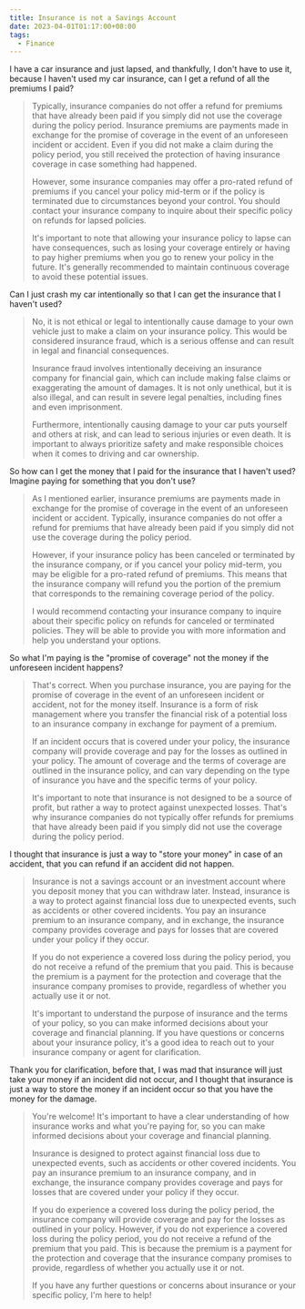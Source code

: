 ```yaml
---
title: Insurance is not a Savings Account
date: 2023-04-01T01:17:00+08:00
tags:
  - Finance
---
```

I have a car insurance and just lapsed, and thankfully, I don't have to use it, because I haven't used my car insurance, can I get a refund of all the premiums I paid?

> Typically, insurance companies do not offer a refund for premiums that have already been paid if you simply did not use the coverage during the policy period. Insurance premiums are payments made in exchange for the promise of coverage in the event of an unforeseen incident or accident. Even if you did not make a claim during the policy period, you still received the protection of having insurance coverage in case something had happened.
> 
> However, some insurance companies may offer a pro-rated refund of premiums if you cancel your policy mid-term or if the policy is terminated due to circumstances beyond your control. You should contact your insurance company to inquire about their specific policy on refunds for lapsed policies.
> 
> It's important to note that allowing your insurance policy to lapse can have consequences, such as losing your coverage entirely or having to pay higher premiums when you go to renew your policy in the future. It's generally recommended to maintain continuous coverage to avoid these potential issues.

Can I just crash my car intentionally so that I can get the insurance that I haven't used?

> No, it is not ethical or legal to intentionally cause damage to your own vehicle just to make a claim on your insurance policy. This would be considered insurance fraud, which is a serious offense and can result in legal and financial consequences.
> 
> Insurance fraud involves intentionally deceiving an insurance company for financial gain, which can include making false claims or exaggerating the amount of damages. It is not only unethical, but it is also illegal, and can result in severe legal penalties, including fines and even imprisonment.
> 
> Furthermore, intentionally causing damage to your car puts yourself and others at risk, and can lead to serious injuries or even death. It is important to always prioritize safety and make responsible choices when it comes to driving and car ownership.

So how can I get the money that I paid for the insurance that I haven't used? Imagine paying for something that you don't use?

> As I mentioned earlier, insurance premiums are payments made in exchange for the promise of coverage in the event of an unforeseen incident or accident. Typically, insurance companies do not offer a refund for premiums that have already been paid if you simply did not use the coverage during the policy period.
> 
> However, if your insurance policy has been canceled or terminated by the insurance company, or if you cancel your policy mid-term, you may be eligible for a pro-rated refund of premiums. This means that the insurance company will refund you the portion of the premium that corresponds to the remaining coverage period of the policy.
> 
> I would recommend contacting your insurance company to inquire about their specific policy on refunds for canceled or terminated policies. They will be able to provide you with more information and help you understand your options.

So what I'm paying is the "promise of coverage" not the money if the unforeseen incident happens?

> That's correct. When you purchase insurance, you are paying for the promise of coverage in the event of an unforeseen incident or accident, not for the money itself. Insurance is a form of risk management where you transfer the financial risk of a potential loss to an insurance company in exchange for payment of a premium.
> 
> If an incident occurs that is covered under your policy, the insurance company will provide coverage and pay for the losses as outlined in your policy. The amount of coverage and the terms of coverage are outlined in the insurance policy, and can vary depending on the type of insurance you have and the specific terms of your policy.
> 
> It's important to note that insurance is not designed to be a source of profit, but rather a way to protect against unexpected losses. That's why insurance companies do not typically offer refunds for premiums that have already been paid if you simply did not use the coverage during the policy period.

I thought that insurance is just a way to "store your money" in case of an accident, that you can refund if an accident did not happen.

> Insurance is not a savings account or an investment account where you deposit money that you can withdraw later. Instead, insurance is a way to protect against financial loss due to unexpected events, such as accidents or other covered incidents. You pay an insurance premium to an insurance company, and in exchange, the insurance company provides coverage and pays for losses that are covered under your policy if they occur.
> 
> If you do not experience a covered loss during the policy period, you do not receive a refund of the premium that you paid. This is because the premium is a payment for the protection and coverage that the insurance company promises to provide, regardless of whether you actually use it or not.
> 
> It's important to understand the purpose of insurance and the terms of your policy, so you can make informed decisions about your coverage and financial planning. If you have questions or concerns about your insurance policy, it's a good idea to reach out to your insurance company or agent for clarification.

Thank you for clarification, before that, I was mad that insurance will just take your money if an incident did not occur, and I thought that insurance is just a way to store the money if an incident occur so that you have the money for the damage.

> You're welcome! It's important to have a clear understanding of how insurance works and what you're paying for, so you can make informed decisions about your coverage and financial planning.
> 
> Insurance is designed to protect against financial loss due to unexpected events, such as accidents or other covered incidents. You pay an insurance premium to an insurance company, and in exchange, the insurance company provides coverage and pays for losses that are covered under your policy if they occur.
> 
> If you do experience a covered loss during the policy period, the insurance company will provide coverage and pay for the losses as outlined in your policy. However, if you do not experience a covered loss during the policy period, you do not receive a refund of the premium that you paid. This is because the premium is a payment for the protection and coverage that the insurance company promises to provide, regardless of whether you actually use it or not.
> 
> If you have any further questions or concerns about insurance or your specific policy, I'm here to help!